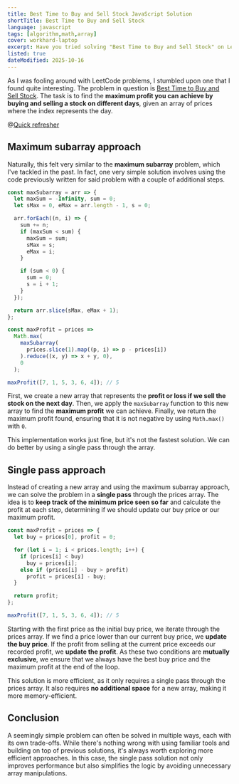 ```yaml
---
title: Best Time to Buy and Sell Stock JavaScript Solution
shortTitle: Best Time to Buy and Sell Stock
language: javascript
tags: [algorithm,math,array]
cover: workhard-laptop
excerpt: Have you tried solving "Best Time to Buy and Sell Stock" on LeetCode? Let's take a couple of approaches to tackle it in JavaScript.
listed: true
dateModified: 2025-10-16
---
```


As I was fooling around with LeetCode problems, I stumbled upon one that I found quite interesting. The problem in question is [Best Time to Buy and Sell Stock](https://leetcode.com/problems/best-time-to-buy-and-sell-stock/). The task is to find the **maximum profit you can achieve by buying and selling a stock on different days**, given an array of prices where the index represents the day.

@[Quick refresher](/js/s/max-subarray)

## Maximum subarray approach

Naturally, this felt very similar to the **maximum subarray** problem, which I've tackled in the past. In fact, one very simple solution involves using the code previously written for said problem with a couple of additional steps.

```js
const maxSubarray = arr => {
  let maxSum = -Infinity, sum = 0;
  let sMax = 0, eMax = arr.length - 1, s = 0;

  arr.forEach((n, i) => {
    sum += n;
    if (maxSum < sum) {
      maxSum = sum;
      sMax = s;
      eMax = i;
    }

    if (sum < 0) {
      sum = 0;
      s = i + 1;
    }
  });

  return arr.slice(sMax, eMax + 1);
};

const maxProfit = prices =>
  Math.max(
    maxSubarray(
      prices.slice(1).map((p, i) => p - prices[i])
    ).reduce((x, y) => x + y, 0),
    0
  );

maxProfit([7, 1, 5, 3, 6, 4]); // 5
```

First, we create a new array that represents the **profit or loss if we sell the stock on the next day**. Then, we apply the `maxSubarray` function to this new array to find the **maximum profit** we can achieve. Finally, we return the maximum profit found, ensuring that it is not negative by using `Math.max()` with `0`.

This implementation works just fine, but it's not the fastest solution. We can do better by using a single pass through the array.

## Single pass approach

Instead of creating a new array and using the maximum subarray approach, we can solve the problem in a **single pass** through the prices array. The idea is to **keep track of the minimum price seen so far** and calculate the profit at each step, determining if we should update our buy price or our maximum profit.

```js
const maxProfit = prices => {
  let buy = prices[0], profit = 0;

  for (let i = 1; i < prices.length; i++) {
    if (prices[i] < buy)
      buy = prices[i];
    else if (prices[i] - buy > profit)
      profit = prices[i] - buy;
  }

  return profit;
};

maxProfit([7, 1, 5, 3, 6, 4]); // 5
```

Starting with the first price as the initial buy price, we iterate through the prices array. If we find a price lower than our current buy price, we **update the buy price**. If the profit from selling at the current price exceeds our recorded profit, we **update the profit**. As these two conditions are **mutually exclusive**, we ensure that we always have the best buy price and the maximum profit at the end of the loop.

This solution is more efficient, as it only requires a single pass through the prices array. It also requires **no additional space** for a new array, making it more memory-efficient.

## Conclusion

A seemingly simple problem can often be solved in multiple ways, each with its own trade-offs. While there's nothing wrong with using familiar tools and building on top of previous solutions, it's always worth exploring more efficient approaches. In this case, the single pass solution not only improves performance but also simplifies the logic by avoiding unnecessary array manipulations.
